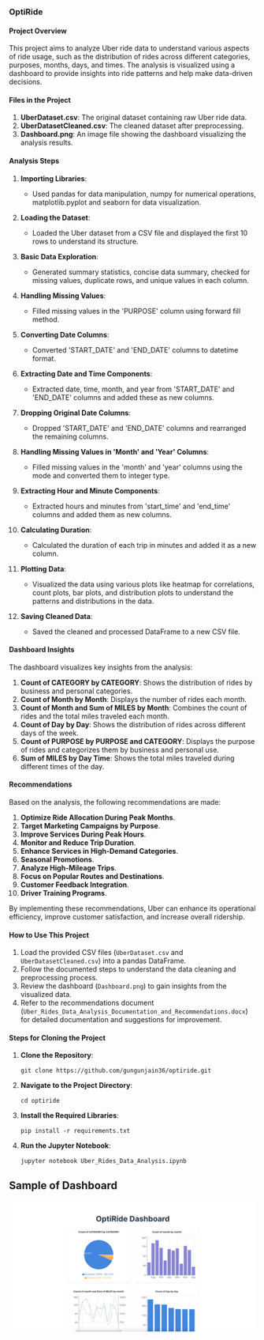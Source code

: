 ### OptiRide

#### Project Overview
This project aims to analyze Uber ride data to understand various aspects of ride usage, such as the distribution of rides across different categories, purposes, months, days, and times. The analysis is visualized using a dashboard to provide insights into ride patterns and help make data-driven decisions.

#### Files in the Project
1. **UberDataset.csv**: The original dataset containing raw Uber ride data.
2. **UberDatasetCleaned.csv**: The cleaned dataset after preprocessing.
3. **Dashboard.png**: An image file showing the dashboard visualizing the analysis results.

#### Analysis Steps
1. **Importing Libraries**:
   - Used pandas for data manipulation, numpy for numerical operations, matplotlib.pyplot and seaborn for data visualization.

2. **Loading the Dataset**:
   - Loaded the Uber dataset from a CSV file and displayed the first 10 rows to understand its structure.

3. **Basic Data Exploration**:
   - Generated summary statistics, concise data summary, checked for missing values, duplicate rows, and unique values in each column.

4. **Handling Missing Values**:
   - Filled missing values in the 'PURPOSE' column using forward fill method.

5. **Converting Date Columns**:
   - Converted 'START_DATE' and 'END_DATE' columns to datetime format.

6. **Extracting Date and Time Components**:
   - Extracted date, time, month, and year from 'START_DATE' and 'END_DATE' columns and added these as new columns.

7. **Dropping Original Date Columns**:
   - Dropped 'START_DATE' and 'END_DATE' columns and rearranged the remaining columns.

8. **Handling Missing Values in 'Month' and 'Year' Columns**:
   - Filled missing values in the 'month' and 'year' columns using the mode and converted them to integer type.

9. **Extracting Hour and Minute Components**:
   - Extracted hours and minutes from 'start_time' and 'end_time' columns and added them as new columns.

10. **Calculating Duration**:
    - Calculated the duration of each trip in minutes and added it as a new column.

11. **Plotting Data**:
    - Visualized the data using various plots like heatmap for correlations, count plots, bar plots, and distribution plots to understand the patterns and distributions in the data.

12. **Saving Cleaned Data**:
    - Saved the cleaned and processed DataFrame to a new CSV file.

#### Dashboard Insights
The dashboard visualizes key insights from the analysis:
1. **Count of CATEGORY by CATEGORY**: Shows the distribution of rides by business and personal categories.
2. **Count of Month by Month**: Displays the number of rides each month.
3. **Count of Month and Sum of MILES by Month**: Combines the count of rides and the total miles traveled each month.
4. **Count of Day by Day**: Shows the distribution of rides across different days of the week.
5. **Count of PURPOSE by PURPOSE and CATEGORY**: Displays the purpose of rides and categorizes them by business and personal use.
6. **Sum of MILES by Day Time**: Shows the total miles traveled during different times of the day.

#### Recommendations
Based on the analysis, the following recommendations are made:
1. **Optimize Ride Allocation During Peak Months**.
2. **Target Marketing Campaigns by Purpose**.
3. **Improve Services During Peak Hours**.
4. **Monitor and Reduce Trip Duration**.
5. **Enhance Services in High-Demand Categories**.
6. **Seasonal Promotions**.
7. **Analyze High-Mileage Trips**.
8. **Focus on Popular Routes and Destinations**.
9. **Customer Feedback Integration**.
10. **Driver Training Programs**.

By implementing these recommendations, Uber can enhance its operational efficiency, improve customer satisfaction, and increase overall ridership.

#### How to Use This Project
1. Load the provided CSV files (`UberDataset.csv` and `UberDatasetCleaned.csv`) into a pandas DataFrame.
2. Follow the documented steps to understand the data cleaning and preprocessing process.
3. Review the dashboard (`Dashboard.png`) to gain insights from the visualized data.
4. Refer to the recommendations document (`Uber_Rides_Data_Analysis_Documentation_and_Recommendations.docx`) for detailed documentation and suggestions for improvement.

#### Steps for Cloning the Project
1. **Clone the Repository**:
   ```
   git clone https://github.com/gungunjain36/optiride.git
   ```
2. **Navigate to the Project Directory**:
   ```
   cd optiride
   ```
3. **Install the Required Libraries**:
   ```
   pip install -r requirements.txt
   ```
4. **Run the Jupyter Notebook**:
   ```
   jupyter notebook Uber_Rides_Data_Analysis.ipynb
   ```


## Sample of Dashboard
<img src= "Dashboard.png">
